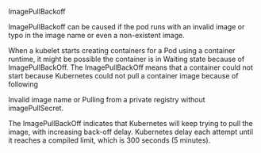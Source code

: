 ImagePullBackoff

ImagePullBackoff can be caused if the pod runs with an invalid image or typo in the image name or even a non-existent image.

When a kubelet starts creating containers for a Pod using a container runtime, it might be possible the container is in Waiting state because of ImagePullBackOff.
The ImagePullBackOff means that a container could not start because Kubernetes could not pull a container image because of following

Invalid image name or
Pulling from a private registry without imagePullSecret.

The ImagePullBackOff indicates that Kubernetes will keep trying to pull the image, with increasing back-off delay.
Kubernetes delay each attempt until it reaches a compiled limit, which is 300 seconds (5 minutes).
